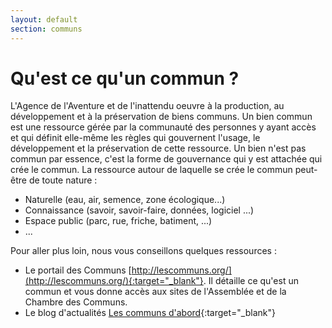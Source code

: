 ```yaml
---
layout: default
section: communs
---
```


# Qu'est ce qu'un commun ?

L'Agence de l'Aventure et de l'inattendu oeuvre à la production, au développement et à la préservation de biens communs.
Un bien commun est une ressource gérée par la communauté des personnes y ayant accès et qui définit elle-même les règles qui gouvernent l'usage, le développement et la préservation de cette ressource.
Un bien n'est pas commun par essence, c'est la forme de gouvernance qui y est attachée qui crée le commun.
La ressource autour de laquelle se crée le commun peut-être de toute nature :
- Naturelle (eau, air, semence, zone écologique...)
- Connaissance (savoir, savoir-faire, données, logiciel ...)
- Espace public (parc, rue, friche, batiment, ...)
- ...

Pour aller plus loin, nous vous conseillons quelques ressources :

- Le portail des Communs [http://lescommuns.org/](http://lescommuns.org/){:target="_blank"}. Il détaille ce qu'est un commun et vous donne accès aux sites de l'Assemblée et de la Chambre des Communs.
- Le blog d'actualités [Les communs d'abord](http://www.les-communs-dabord.org/){:target="_blank"}